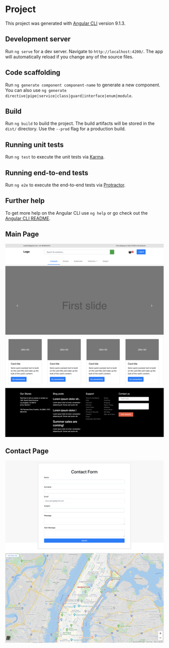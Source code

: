 # Project

This project was generated with [Angular CLI](https://github.com/angular/angular-cli) version 9.1.3.

## Development server

Run `ng serve` for a dev server. Navigate to `http://localhost:4200/`. The app will automatically reload if you change any of the source files.

## Code scaffolding

Run `ng generate component component-name` to generate a new component. You can also use `ng generate directive|pipe|service|class|guard|interface|enum|module`.

## Build

Run `ng build` to build the project. The build artifacts will be stored in the `dist/` directory. Use the `--prod` flag for a production build.

## Running unit tests

Run `ng test` to execute the unit tests via [Karma](https://karma-runner.github.io).

## Running end-to-end tests

Run `ng e2e` to execute the end-to-end tests via [Protractor](http://www.protractortest.org/).

## Further help

To get more help on the Angular CLI use `ng help` or go check out the [Angular CLI README](https://github.com/angular/angular-cli/blob/master/README.md).

## Main Page
![Screenshot](https://raw.githubusercontent.com/rslozl/AngularJS-E-commerce/master/3.png)
![Screenshot](https://raw.githubusercontent.com/rslozl/AngularJS-E-commerce/master/2.png)
![Screenshot](https://raw.githubusercontent.com/rslozl/AngularJS-E-commerce/master/4.png)
## Contact Page
![Screenshot](https://raw.githubusercontent.com/rslozl/AngularJS-E-commerce/master/5.png)
![Screenshot](https://raw.githubusercontent.com/rslozl/AngularJS-E-commerce/master/6.png)




